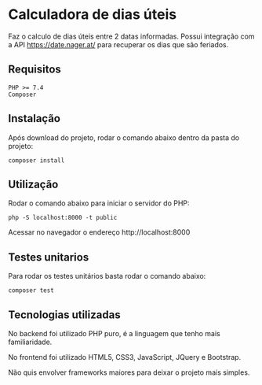 # Calculadora de dias úteis

Faz o calculo de dias úteis entre 2 datas informadas. Possui integração com a API https://date.nager.at/ para recuperar os dias que são feriados. 

## Requisitos

```
PHP >= 7.4
Composer
```

## Instalação

Após download do projeto, rodar o comando abaixo dentro da pasta do projeto: 

```
composer install
```

## Utilização

Rodar o comando abaixo para iniciar o servidor do PHP:

```
php -S localhost:8000 -t public
```

Acessar no navegador o endereço http://localhost:8000

## Testes unitarios

Para rodar os testes unitários basta rodar o comando abaixo:

```
composer test
```

## Tecnologias utilizadas

No backend foi utilizado PHP puro, é a linguagem que tenho mais familiaridade.

No frontend foi utilizado HTML5, CSS3, JavaScript, JQuery e Bootstrap.

Não quis envolver frameworks maiores para deixar o projeto mais simples.